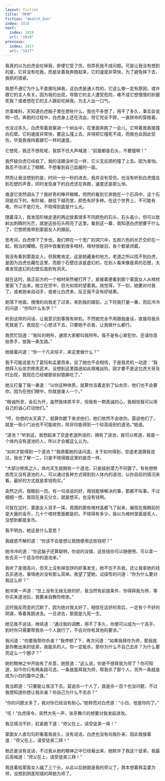 ```yaml
---
layout: fiction
title: "拜师"
fiction: "deatch_bus"
index: 1018
next:
  index: 1019
  url: "1019"
previous:
  index: 1017
  url: "1017"
---
```

我真的以为白虎会吃掉我，即便它受了伤，但弄死我不成问题。可是让我没有想到的是，它并没有吃我，而是驮着我奔跑起来，它的速度非常快，为了避免摔下去，我抓的很紧。

我想不通它为什么不直接吃掉我，这白虎是通人性的，它这么做一定有原因，或许跟它的主人有关。因为我的出现，导致它的主人遭受危险，难不成它想慢慢的折磨死我？或者想在它的主人跟前吃掉我，为主人出一口气。

世事难料，天知道白虎脑子里在想些什么，我也不多想了，用不了多久，事实会说明一切。奔跑的过程中，白虎身上还在流血，但它完全不顾，一直拼命的穿梭着。

也没过多久，白虎带着我窜进一个树丛中，在里面奔跑了一会儿，它带着我直接撞向石壁。它的速度非常快，要这么撞上去，非得把它撞死不成，而我也会因此受伤，毕竟我保持着跟它一样的速度。

它想死，我还不想死呢，我禁不住大声喊道：“前面都是石头，不要撞啊！”

我怀疑白虎已经疯了，我的话跟没听见一样，它义无反顾的撞了上去。因为害怕，我忍不住闭上了眼睛，不想看到自己血腥的一面。

然而让我没想到的是，时间一分一秒的进去，我并没有受伤，也没有听到白虎撞击到石壁的声音，同时发现身下的白虎还在奔跑，速度还是那么快。

难道它突然调头了？我好奇的睁开眼睛，愕然的看到它奔跑在一个石洞中，这个石洞是向下的，有阶梯，越往下越亮堂，颜色有好多种。在这个世界上，不可能有电，所以不是灯光，不晓得到底是什么光。

随着深入，我发现阶梯走道的两边放着很多不同颜色的石头，石头虽小，但可以放射出刺眼的光芒，就是这些石头照亮了这里。看到这一幕，我知道白虎想要干什么了，它想把我带到蒙面女人的跟前。

思考间，白虎停下了步伐，我们停在一个宽广的洞穴中，五颜六色的光芒交织在一起，相当的耀眼。在洞中我看到很多棺材，棺材很破旧，各个都紧闭着。

我没有看到蒙面女人，但我敢肯定，这是她藏身的地方。老道之所以找不到白虎，是因为白虎也藏在这里，而那个石壁应该是虚幻的，在别人看来像是真的石壁，太难发现虚幻的石壁后面别有洞天。

就在这时，我正前方的一个棺材突然被打开了，紧接着便看到那个蒙面女人从棺材里面飞了出来，她立在空中，目光如炬的望着我。我觉得，下一刻，她要对付我了。或者她亲自动手，或者让白虎来，反正我不会有好结果。

她落下地面，慢慢的向我走了过来，来到我的跟前，上下将我打量一番，而后冷冷的问道：“你叫什么名字？”

听到这样的问话，让我意识到事情有转机，不然她完全不用跟我废话，直接将我杀死就是了。我现在一心想活下去，只要她不杀我，让我做什么都行。

我慌忙回道：“我叫刘明布，通常大家都叫我阿布。我不是有心冒犯你，还请你高抬贵手，放我一条生路。”

她接着问道：“你一个凡夫俗子，来这里做什么？”

我不可能说是为了葛钰和孟婆而来，说了她也不会相信，于是我灵机一动道：“我想拜入仙龙宗修炼武术，没想到这里路途如此艰难凶险，刚才要不是这位虎大哥及时出现，我现在已经被那些豺狼撕吃了。”

她又打量了我一番道：“以你这种体质，就算你活着走到了仙龙宗，他们也不会要你。因为在他们眼中，你就是废人一个。”

“精诚所至，金石为开，虽然我体质平平，但我有一颗真诚的心，我相信我可以用自己的诚心打动他们。”

“哼，你想的太天真了，就算你跪下来求他们，他们依然不会收你。莫说他们了，就是一些小门派也不可能收你，除非你能得到一个较高级别的道池。”她道。

“道池？”听到这，我想起来了空虚老道所说的，拥有了道池，就可以修道，我是一个体内没有道池的人，所以才会被这么认为。

“如何才能得到一个道池？”我顺着她的话问道。关于如何得到，空虚老道跟我说过，我也了解一二，只是不晓得跟这里的是否一样。

“大部分修炼之人，体内天生就拥有一个道池，只是级别潜力不同罢了。有些想修炼而又没有道池的人，可以通过各种方式得到别人体内的道池，以你目前的情况来看，最好的方式就是拿钱购买。”

突然之间，我眼前一亮，有一句话说的好，用钱能够解决的事，那都不叫事。不过细细一想，我现在身无分文，就是想买，也没有钱啊。

可就在这时，蒙面女人双手一挥，周围的那些棺材盖都飞了起来，展现在我眼前的是大量的金币，几十个棺材里面都是的，不晓得有多少。我以为棺材里面是死人，没想到都是金币。

我不明白，她这是什么意思？

我疑惑不解的道：“你该不会是想让我随便用这些钱吧？”

她冷冷的道：“你这脑子还算聪明，你说的没错，这些钱你可以随便用，可以拿一些去买一个适合你的道池来。”

我听了是很高兴，但天上没有掉馅饼的好事发生，她不仅不杀我，还让我拿她的钱去买道池，事情绝对没有那么简单。我望了望她，试探性的问道：“你为什么要对我这么好？”

她冷笑一声道：“世上没有无缘无故的好，我当然有前提条件，你得拜我为师，等你买来道池后，我要亲自教你修炼。”

这时我反而变的沉默了，因为她对我太好了，相信在这好的背后，一定有个不好的阴谋，等着我跳进去。一旦进去，那就是九死一生。

她见我不说话，继续道：“通过我的调教，用不了多久，你便可以成为一个高手，到时你只需要帮我杀一个人就行了，不会对你有其他的要求。”

我问道：“你要我帮你杀谁？”我停顿了下，再次问道：“如果我拜你为师，那我就是你教出来的徒弟，我能杀的人，你一定能杀，那你为什么不自己去杀？为什么要兜这么一个圈子？”

她的眼神之中开始有了杀意，她怒道：“这么说，你是不想拜我为师了？你可知道，如今你只有两条路可选，一条就是拜我为师，帮我杀了那个人，另外一条就是成为小白的腹中之食。”

我当即道：“只要能让我活下去，莫说杀一个人了，就是杀一百个也没问题，不过我想知道你想让我杀谁？你自己为什么不去杀？”

“你的问题太多了，我对你已经没有耐心。”她转而对白虎道：“小白，他是你的了。”

“吼！”白虎得令，突然大吼一声，张牙舞爪的想要对我发起进攻。

我见情况不妙，赶紧跪下道：“师父在上，请受徒弟一拜！”

蒙面女人直勾勾的看着我良久，没有说话，白虎也没有向我扑来，因此我接着道：“师父在上，请受徒弟二拜！”

她还是没有说话，不过我从她的眼神之中已经看出来，她默许了我这个徒弟，我最后高喊道：“师父在上，请受徒弟三拜！”

我连着给蒙面女人磕了三个头，从此以后她就是我的师父了，我本想着拜孟婆为师，没想到阴差阳错的拜她为师了。